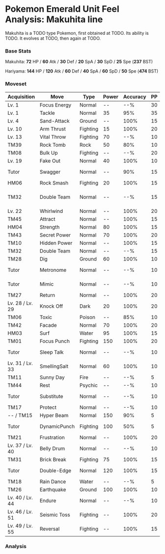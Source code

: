 # Pokemon Emerald Unit Feel Analysis: Makuhita line

Makuhita is a TODO type Pokemon, first obtained at TODO. Its ability is TODO. It evolves at TODO, then again at TODO.

### Base Stats

Makuhita: **72** HP / **60** Atk / **30** Def / **20** SpA / **30** SpD / **25** Spe (**237** BST)

Hariyama: **144** HP / **120** Atk / **60** Def / **40** SpA / **60** SpD / **50** Spe (**474** BST)

### Moveset

|Acquisition    |Move        |Type    |Power|Accuracy|PP |Notes                    |
|---            |---         |---     |---  |---     |---|---                      |
|Lv. 1          |Focus Energy|Normal  |--   |--%     |30 |                         |
|Lv. 1          |Tackle      |Normal  |35   |95%     |35 |                         |
|Lv. 4          |Sand-Attack |Ground  |--   |100%    |15 |                         |
|Lv. 10         |Arm Thrust  |Fighting|15   |100%    |20 |                         |
|Lv. 13         |Vital Throw |Fighting|70   |--%     |10 |                         |
|TM39           |Rock Tomb   |Rock    |50   |80%     |10 |                         |
|TM08           |Bulk Up     |Fighting|--   |--%     |20 |                         |
|Lv. 19         |Fake Out    |Normal  |40   |100%    |10 |                         |
|Tutor          |Swagger     |Normal  |--   |90%     |15 |Emerald only             |
|HM06           |Rock Smash  |Fighting|20   |100%    |15 |                         |
|TM32           |Double Team |Normal  |--   |--%     |15 |Buy at Game Corner       |
|Lv. 22         |Whirlwind   |Normal  |--   |100%    |20 |                         |
|TM45           |Attract     |Normal  |--   |100%    |15 |                         |
|HM04           |Strength    |Normal  |80   |100%    |15 |                         |
|TM43           |Secret Power|Normal  |70   |100%    |20 |                         |
|TM10           |Hidden Power|Normal  |--   |100%    |15 |                         |
|TM32           |Double Team |Normal  |--   |--%     |15 |                         |
|TM28           |Dig         |Ground  |60   |100%    |10 |                         |
|Tutor          |Metronome   |Normal  |--   |--%     |10 |Emerald only             |
|Tutor          |Mimic       |Normal  |--   |--%     |10 |Emerald only             |
|TM27           |Return      |Normal  |--   |100%    |20 |                         |
|Lv. 28 / Lv. 29|Knock Off   |Dark    |20   |100%    |20 |                         |
|TM06           |Toxic       |Poison  |--   |85%     |10 |                         |
|TM42           |Facade      |Normal  |70   |100%    |20 |                         |
|HM03           |Surf        |Water   |95   |100%    |15 |                         |
|TM01           |Focus Punch |Fighting|150  |100%    |20 |                         |
|Tutor          |Sleep Talk  |Normal  |--   |--%     |10 |Emerald only             |
|Lv. 31 / Lv. 33|SmellingSalt|Normal  |60   |100%    |10 |                         |
|TM11           |Sunny Day   |Fire    |--   |--%     |5  |                         |
|TM44           |Rest        |Psychic |--   |--%     |10 |                         |
|Tutor          |Substitute  |Normal  |--   |--%     |10 |Emerald only             |
|TM17           |Protect     |Normal  |--   |--%     |10 |                         |
|-- / TM15      |Hyper Beam  |Normal  |150  |90%     |5  |                         |
|Tutor          |DynamicPunch|Fighting|100  |50%     |5  |Emerald only             |
|TM21           |Frustration |Normal  |--   |100%    |20 |                         |
|Lv. 37 / Lv. 40|Belly Drum  |Normal  |--   |--%     |10 |                         |
|TM31           |Brick Break |Fighting|75   |100%    |15 |                         |
|Tutor          |Double-Edge |Normal  |120  |100%    |15 |Emerald only             |
|TM18           |Rain Dance  |Water   |--   |--%     |5  |                         |
|TM26           |Earthquake  |Ground  |100  |100%    |10 |                         |
|Lv. 40 / Lv. 44|Endure      |Normal  |--   |--%     |10 |                         |
|Lv. 46 / Lv. 51|Seismic Toss|Fighting|--   |100%    |20 |                         |
|Lv. 49 / Lv. 55|Reversal    |Fighting|--   |100%    |15 |                         |

### Analysis
